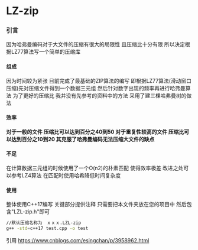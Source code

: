 # LZ-zip
### 引言
因为哈弗曼编码对于大文件的压缩有很大的局限性 且压缩比十分有限 所以决定根据LZ77算法写一个简单的压缩库 

#### 组成
因为时间较为紧张 目前完成了最基础的ZIP算法的编写 即根据LZ77算法(滑动窗口压缩)先对压缩文件得到一个数据三元组 然后针对数字出现的频率再进行哈弗曼算法 为了更好的压缩比 我并没有先参考的资料中的方法 采用了建三棵哈弗曼树的做法

#### 效率
**对于一般的文件 压缩比可以达到百分之40到50
对于重复性较高的文件 压缩比可以达到百分之10到20
其克服了哈弗曼编码无法压缩大文件的缺点**


#### 不足
在计算数据三元组的时候使用了一个O(n2)的朴素匹配 使得效率极差 改进之处可以参考LZ4算法 在匹配时使用哈希降低时间复杂度

#### 使用
整体使用C++17编写 关键部分提供注释
只需要把本文件夹放在您的项目中 然后包含"LZL-zip.h"即可


```bash
//默认压缩名称为　ｘｘｘ.LZL-zip
g++ -std=c++17 test.cpp -o test
```

引用
https://www.cnblogs.com/esingchan/p/3958962.html
